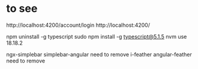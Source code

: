 # to see
http://localhost:4200/account/login
http://localhost:4200/

npm uninstall -g typescript
sudo npm install -g typescript@5.1.5
nvm use 18.18.2


ngx-simplebar   simplebar-angular    need to remove
i-feather      angular-feather          need to remove
